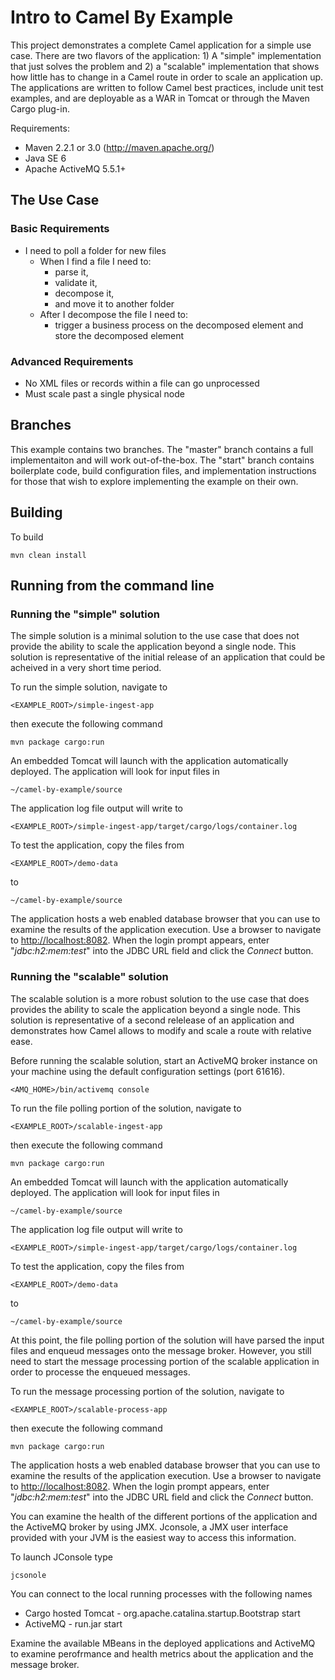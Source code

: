 Intro to Camel By Example
=============================

This project demonstrates a complete Camel application for a simple use case.  There are two flavors of the application: 1) A "simple" implementation that just solves the problem and 2) a "scalable" implementation that shows how little has to change in a Camel route in order to scale an application up.  The applications are written to follow Camel best practices, include unit test examples, and are deployable as a WAR in Tomcat or through the Maven Cargo plug-in.

Requirements:

* Maven 2.2.1 or 3.0 (http://maven.apache.org/)
* Java SE 6
* Apache ActiveMQ 5.5.1+

## The Use Case

### Basic Requirements

* I need to poll a folder for new files
    * When I find a file I need to:
        * parse it,
        * validate it,
        * decompose it,
        * and move it to another folder
    * After I decompose the file I need to:
        * trigger a business process on the decomposed element and store the decomposed element

### Advanced Requirements

* No XML files or records within a file can go unprocessed
* Must scale past a single physical node

## Branches

This example contains two branches.  The "master" branch contains a full implementaiton and will work out-of-the-box.  The "start" branch contains boilerplate code, build configuration files, and implementation instructions for those that wish to explore implementing the example on their own.

## Building

To build

    mvn clean install

## Running from the command line

### Running the "simple" solution

The simple solution is a minimal solution to the use case that does not provide the ability to scale the application beyond a single node.  This solution is representative of the initial release of an application that could be acheived in a very short time period.

To run the simple solution, navigate to

    <EXAMPLE_ROOT>/simple-ingest-app
    
then execute the following command

    mvn package cargo:run
    
An embedded Tomcat will launch with the application automatically deployed.  The application will look for input files in

    ~/camel-by-example/source
    
The application log file output will write to 

    <EXAMPLE_ROOT>/simple-ingest-app/target/cargo/logs/container.log
      
To test the application, copy the files from

    <EXAMPLE_ROOT>/demo-data
    
to

    ~/camel-by-example/source

The application hosts a web enabled database browser that you can use to examine the results of the application execution.  Use a browser to navigate to [http://localhost:8082](http://localhost:8082).  When the login prompt appears, enter "*jdbc:h2:mem:test*" into the JDBC URL field and click the *Connect* button.

### Running the "scalable" solution

The scalable solution is a more robust solution to the use case that does provides the ability to scale the application beyond a single node.  This solution is representative of a second relelease of an application and demonstrates how Camel allows to modify and scale a route with relative ease.

Before running the scalable solution, start an ActiveMQ broker instance on your machine using the default configuration settings (port 61616).

    <AMQ_HOME>/bin/activemq console

To run the file polling portion of the solution, navigate to

    <EXAMPLE_ROOT>/scalable-ingest-app
    
then execute the following command

    mvn package cargo:run
    
An embedded Tomcat will launch with the application automatically deployed.  The application will look for input files in

    ~/camel-by-example/source
    
The application log file output will write to 

    <EXAMPLE_ROOT>/simple-ingest-app/target/cargo/logs/container.log
      
To test the application, copy the files from

    <EXAMPLE_ROOT>/demo-data
    
to

    ~/camel-by-example/source
    
At this point, the file polling portion of the solution will have parsed the input files and enqueud messages onto the message broker.  However, you still need to start the message processing portion of the scalable application in order to processe the enqueued messages.

To run the message processing portion of the solution, navigate to

    <EXAMPLE_ROOT>/scalable-process-app
    
then execute the following command

    mvn package cargo:run

The application hosts a web enabled database browser that you can use to examine the results of the application execution.  Use a browser to navigate to [http://localhost:8082](http://localhost:8082).  When the login prompt appears, enter "*jdbc:h2:mem:test*" into the JDBC URL field and click the *Connect* button.

You can examine the health of the different portions of the application and the ActiveMQ broker by using JMX.  Jconsole, a JMX user interface provided with your JVM is the easiest way to access this information.

To launch JConsole type

    jcsonole
    
You can connect to the local running processes with the following names

* Cargo hosted Tomcat - org.apache.catalina.startup.Bootstrap start
* ActiveMQ - run.jar start

Examine the available MBeans in the deployed applications and ActiveMQ to examine perofrmance and health metrics about the application and the message broker.